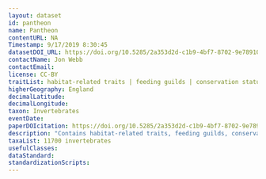 ```yaml
---
layout: dataset
id: pantheon
name: Pantheon
contentURL: NA
Timestamp: 9/17/2019 8:30:45
datasetDOI_URL: https://doi.org/10.5285/2a353d2d-c1b9-4bf7-8702-9e78910844bc
contactName: Jon Webb
contactEmail:  
license: CC-BY
traitList: habitat-related traits | feeding guilds | conservation status | biotic interactions
higherGeography: England
decimalLatitude: 
decimalLongitude: 
taxon: Invertebrates
eventDate: 
paperDOIcitation: https://doi.org/10.5285/2a353d2d-c1b9-4bf7-8702-9e78910844bc
description: "Contains habitat-related traits, feeding guilds, conservation status (including rarity and threat status), legal protection data and associations with other taxa for just over 11,700 invertebrates"
taxaList: 11700 invertebrates
usefulClasses:  
dataStandard:
standardizationScripts: 
---
```

